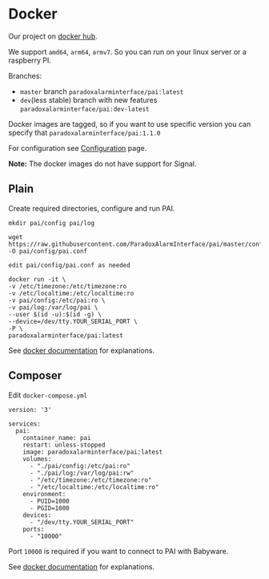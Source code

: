 # Docker
Our project on [docker hub](https://hub.docker.com/r/paradoxalarminterface/pai).

We support `amd64`, `arm64`, `armv7`. So you can run on your linux server or a raspberry PI.

Branches:

* `master` branch ```paradoxalarminterface/pai:latest```
* `dev`(less stable) branch with new features ```paradoxalarminterface/pai:dev-latest```

Docker images are tagged, so if you want to use specific version you can specify that ```paradoxalarminterface/pai:1.1.0```

For configuration see [Configuration](./Configuration) page.

**Note:** The docker images do not have support for Signal.

## Plain
Create required directories, configure and run PAI.

```
mkdir pai/config pai/log

wget https://raw.githubusercontent.com/ParadoxAlarmInterface/pai/master/config/pai.conf.example -O pai/config/pai.conf

edit pai/config/pai.conf as needed

docker run -it \
-v /etc/timezone:/etc/timezone:ro
-v /etc/localtime:/etc/localtime:ro
-v pai/config:/etc/pai:ro \
-v pai/log:/var/log/pai \
--user $(id -u):$(id -g) \
--device=/dev/tty.YOUR_SERIAL_PORT \
-P \
paradoxalarminterface/pai:latest
```

See [docker documentation](https://docs.docker.com/engine/reference/run/) for explanations.

## Composer
Edit `docker-compose.yml`
```
version: '3'

services:
  pai:
    container_name: pai
    restart: unless-stopped
    image: paradoxalarminterface/pai:latest
    volumes:
      - "./pai/config:/etc/pai:ro"
      - "./pai/log:/var/log/pai:rw"
      - "/etc/timezone:/etc/timezone:ro"
      - "/etc/localtime:/etc/localtime:ro"
    environment:
      - PUID=1000
      - PGID=1000
	devices:
	  - "/dev/tty.YOUR_SERIAL_PORT"
    ports:
      - "10000"
```
Port `10000` is required if you want to connect to PAI with Babyware.

See [docker documentation](https://docs.docker.com/compose/compose-file/) for explanations.